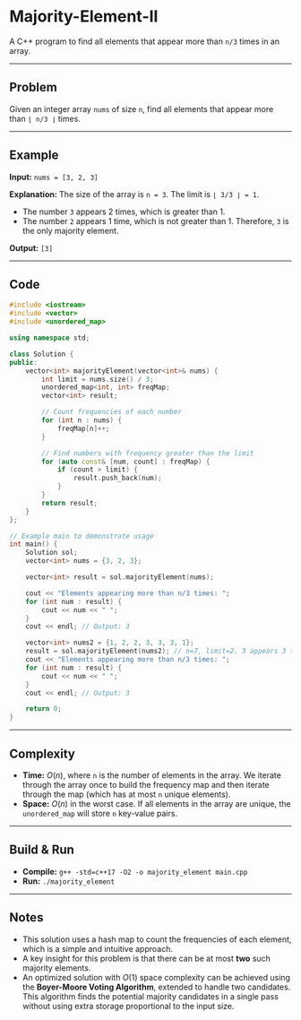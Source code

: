 # Majority-Element-II

A C++ program to find all elements that appear more than `n/3` times in an array.

-----

## Problem

Given an integer array `nums` of size `n`, find all elements that appear more than `⌊ n/3 ⌋` times.

-----

## Example

**Input:** `nums = [3, 2, 3]`

**Explanation:**
The size of the array is `n = 3`. The limit is `⌊ 3/3 ⌋ = 1`.

  - The number `3` appears 2 times, which is greater than 1.
  - The number `2` appears 1 time, which is not greater than 1.
    Therefore, `3` is the only majority element.

**Output:** `[3]`

-----

## Code

```cpp
#include <iostream>
#include <vector>
#include <unordered_map>

using namespace std;

class Solution {
public:
    vector<int> majorityElement(vector<int>& nums) {
        int limit = nums.size() / 3;
        unordered_map<int, int> freqMap;
        vector<int> result;

        // Count frequencies of each number
        for (int n : nums) {
            freqMap[n]++;
        }

        // Find numbers with frequency greater than the limit
        for (auto const& [num, count] : freqMap) {
            if (count > limit) {
                result.push_back(num);
            }
        }
        return result;
    }
};

// Example main to demonstrate usage
int main() {
    Solution sol;
    vector<int> nums = {3, 2, 3};

    vector<int> result = sol.majorityElement(nums);

    cout << "Elements appearing more than n/3 times: ";
    for (int num : result) {
        cout << num << " ";
    }
    cout << endl; // Output: 3

    vector<int> nums2 = {1, 2, 2, 3, 3, 3, 1};
    result = sol.majorityElement(nums2); // n=7, limit=2. 3 appears 3 times.
    cout << "Elements appearing more than n/3 times: ";
    for (int num : result) {
        cout << num << " ";
    }
    cout << endl; // Output: 3

    return 0;
}
```

-----

## Complexity

  - **Time:** $O(n)$, where `n` is the number of elements in the array. We iterate through the array once to build the frequency map and then iterate through the map (which has at most `n` unique elements).
  - **Space:** $O(n)$ in the worst case. If all elements in the array are unique, the `unordered_map` will store `n` key-value pairs.

-----

## Build & Run

  - **Compile:** `g++ -std=c++17 -O2 -o majority_element main.cpp`
  - **Run:** `./majority_element`

-----

## Notes

  - This solution uses a hash map to count the frequencies of each element, which is a simple and intuitive approach.
  - A key insight for this problem is that there can be at most **two** such majority elements.
  - An optimized solution with $O(1)$ space complexity can be achieved using the **Boyer-Moore Voting Algorithm**, extended to handle two candidates. This algorithm finds the potential majority candidates in a single pass without using extra storage proportional to the input size.
